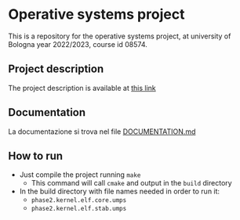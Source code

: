 # Operative systems project

This is a repository for the operative systems project, at university of Bologna
year 2022/2023, course id 08574.

## Project description

The project description is available at [this link](https://www.cs.unibo.it/~renzo/so/panda+/)

## Documentation

La documentazione si trova nel file [DOCUMENTATION.md](DOCUMENTATION.md)

## How to run
- Just compile the project running `make`
  - This command will call `cmake` and output in the `build` directory
- In the build directory with file names needed in order to run it:
  - `phase2.kernel.elf.core.umps`
  - `phase2.kernel.elf.stab.umps`

